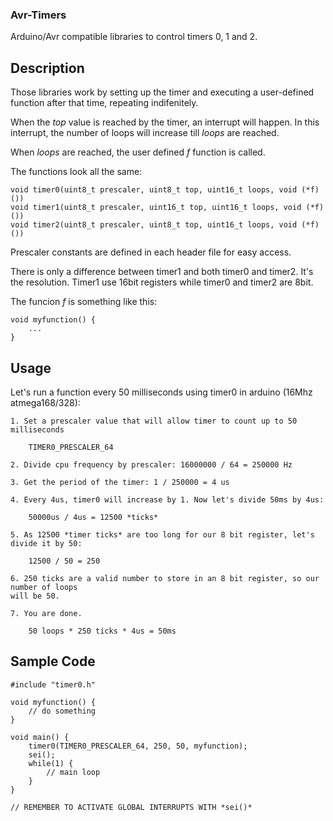 ### Avr-Timers

Arduino/Avr compatible libraries to control timers 0, 1 and 2.

## Description

Those libraries work by setting up the timer and executing a user-defined function after
that time, repeating indifenitely.

When the *top* value is reached by the timer, an interrupt will happen. In this interrupt,
the number of loops will increase till *loops* are reached.

When *loops* are reached, the user defined *f* function is called.

The functions look all the same:

	void timer0(uint8_t prescaler, uint8_t top, uint16_t loops, void (*f)())
	void timer1(uint8_t prescaler, uint16_t top, uint16_t loops, void (*f)())
	void timer2(uint8_t prescaler, uint8_t top, uint16_t loops, void (*f)())

Prescaler constants are defined in each header file for easy access.

There is only a difference between timer1 and both timer0 and timer2. It's the resolution.
Timer1 use 16bit registers while timer0 and timer2 are 8bit.

The funcion *f* is something like this:

	void myfunction() {
		...
	}
	
## Usage

Let's run a function every 50 milliseconds using timer0 in arduino (16Mhz atmega168/328):

	1. Set a prescaler value that will allow timer to count up to 50 milliseconds
		
		TIMER0_PRESCALER_64
		
	2. Divide cpu frequency by prescaler: 16000000 / 64 = 250000 Hz
	
	3. Get the period of the timer: 1 / 250000 = 4 us
	
	4. Every 4us, timer0 will increase by 1. Now let's divide 50ms by 4us:
	
		50000us / 4us = 12500 *ticks*
	
	5. As 12500 *timer ticks* are too long for our 8 bit register, let's divide it by 50:
	
		12500 / 50 = 250
		
	6. 250 ticks are a valid number to store in an 8 bit register, so our number of loops
	will be 50.
	
	7. You are done.
	
		50 loops * 250 ticks * 4us = 50ms

## Sample Code
	
	#include "timer0.h"
	
	void myfunction() {
		// do something
	}
	
	void main() {
		timer0(TIMER0_PRESCALER_64, 250, 50, myfunction);
		sei();
		while(1) {
			// main loop
		}
	}

	// REMEMBER TO ACTIVATE GLOBAL INTERRUPTS WITH *sei()*


